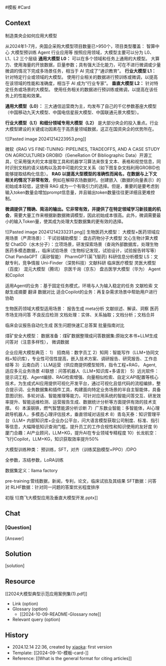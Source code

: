 #模板 #Card

## Context
制造类央企如何应用大模型

从2024年1-7月，央国企采购大模型项目数量已>950个，项目类型覆盖：
	智算中心
	大模型预训练
	Agent
	行业应用等
按照应用领域，大模型主要可以分为 L0、L1、L2 三个层级
	**通用大模型 L0：** 可以在多个领域和任务上通用的大模型。
	大算力、使用海量的开放数据，巨量参数；具有强大泛化能力，可在不进行微调或少量微调的情况下完成多场景任务，相当于 AI 完成了“通识教育”。
	**行业大模型 L1：** 针对特定行业或领域的大模型。
	使用行业相关的数据进行预训练或微调，以提高在该领域的性能和准确度，相当于 AI 成为“行业专家”。
	**垂直大模型 L2：** 针对特定任务或场景的大模型。
	使用任务相关的数据进行预训练或微调，以提高在该任务上的性能和效果。

**通用大模型（L0）：** 三大通信运营商为主，均发布了自己的千亿参数基座大模型（中国移动九天大模型、中国电信星辰大模型、中国联通元景大模型）。

**行业大模型（L1）和细分领域专用大模型（L2）** 是大部分央企的投入重点。行业大模型建设的关键成功因素在于高质量领域数据，这正在国资央企的优势所在。


![[Pasted image 20241214223953.png]]

微软《RAG VS FINE-TUNING: PIPELINES, TRADEOFFS, AND A CASE STUDY ON AGRICULTURE》
GROBID（GeneRation Of Bibliographic Data）开源工具，它采用强大的文本提取工具和机器学习算法来恢复文本、表格和视觉信息，同时识别文档的语义结构以及其中可能的交叉关系（如下图复杂文档利用GROBID也能够提取结构化信息）。
**RAG 以提高大型模型的准确性而闻名，在数据与上下文相关的情况下非常有效**，例如在解释农场数据时。创建嵌入（数据的向量表示）的初始成本较低，这使得 RAG 成为一个有吸引力的选择。但是，重要的是要考虑到输入token数量会增加prompt信息量，并且输出token数量往往更详细且更难控制。

**微调提供了精确、简洁的输出。它非常有效，并提供了在特定领域学习新技能的机会**，需要大量工作来根据新数据微调模型，因此初始成本很高。此外，微调需要最小的输入Token量，使其成为处理大型数据集的更有效的选择。


![[Pasted image 20241214233231.png]]
生物医药大模型：
大模型+医药领域应用场景（严肃场景）：
干试验辅助模型：
	盘古药物分子大模型
	文心生物计算大模型
	ChatDD（水木分子）：立项场景，研发探索场景（查询外部数据库，处理生物医药多模态数据，，临床试验场景（生物标记发现，试验设计，试验报告转写等）
	Chat PandaGPT（英矽智能）
	PharmGPT(英飞智药)
科研信息分析模型
	LS：文献专利，竞争情报
	Uni-Finder（深势科技）文献科研
临床医疗模型
	灵医大模型（百度）
	混元大模型（腾讯）
	京医千询（京东）
	盘古医学大模型（华为）
Agent和Copilot

适用Agent的业务：基于固定任务模式，环境与人为输入稳定的任务
	文献检索
	文献生成摘要
	翻译
	数据对比
适合Copilot的业务：再复杂需求场景中帮助用户进行协助

生物医药领域大模型适用场景：
	报告生成
	meta分析
	文献综述、解读、洞察 
	医药市场支持问答
	不良反应检测
文档处理：实体、关系抽取；文档分析；文档合并

临床会议报告自动化生成
医生问题快速汇总答案
批量指南对比


煤矿安全大模型：
	数据准备：煤矿数据整理成问答数据集:原始文本书+LLM生成问答对（注意多样性）， 微调数据

企业应用大模型典范：
	1） 招商局：数字员工
	2）知网：智能写作（LLM+协同文档+知识库），专业性可信性提高，嵌入技术方案、调研报告、研究报告、工作总结等
	3）云南白药：LLM运营（供应商提供模型矩阵，指令工程+RAG， Agent,适应多元业务场景
	4)联想：问答机器人（LLM+知识库+多语言）
	5）远光软件：提示词工程、Agent编排、RAG检索增强、向量相似检索、自定义API配置等核心技术，为生成式AI应用提供可视化开发平台，通过可视化且低代码的流程编排，整合提示词、业务数据集和插件工具，构建面向特定业务场景的半自主智能体，具备意图识别、多轮对话、智能推理等能力，可针对应用系统的智能问答交互、研发效率提升、智能运维检测、运营报告生成、数据统计分析等方面提供有效的技术支撑。
	6）本溪钢铁，燃气智慧能源分析诊断
	7）广东数业智能：多智能体，AI心理疏导机器人，多模态心理评估技术，垂直领域对话技术
	8）青岛天泰：知识管理平台（LLM+ 内部知识库+企业办公平台，问大语言模型获取公司制度、标准、指引等信息，大幅降低知识查询门槛，提升员工的工作合规性和知识使用的友好度
	9） 厦门合趣：AI产业顾问，LLM+KG，提升AI在专业领域专精程度
	10）长龙航空：飞行Copilot，LLM+KG，知识获取效率提升50%
	

大模型训练种类：
预训练，SFT，对齐（训练奖励模型+PPO）/DPO

全参数，冻结参数，LoRA训练

数据集定义：llama  factory 

pre-training:管线数据，新闻，专利，论文，临床试验及其结果
SFT数据：问答对
RLHF数据：针对同一问题的答案优劣程度排序

初版
![[商飞大模型应用及垂直大模型开发.pptx]]
## Chat

### [Question]

[Answer]

## Solution

[solution]

## Resource

[[2024大模型典型示范应用案例集(1).pdf]]
- Link (option)
- Glossary (option)
    - [[2024-10-09-README-Glossary note]]
- Relevant query (option)

## History

-  2024.12.14 22:36, created by [xiaoka](https://www.xiaokaup.com/): first version
- Template: [[2024-09-10-模板-card-<subject>]]
- Reference: [[What is the general format for citing articles]]
